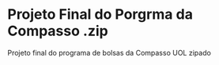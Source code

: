 # Projeto Final do Porgrma da Compasso .zip
Projeto final do programa de bolsas da Compasso UOL zipado

